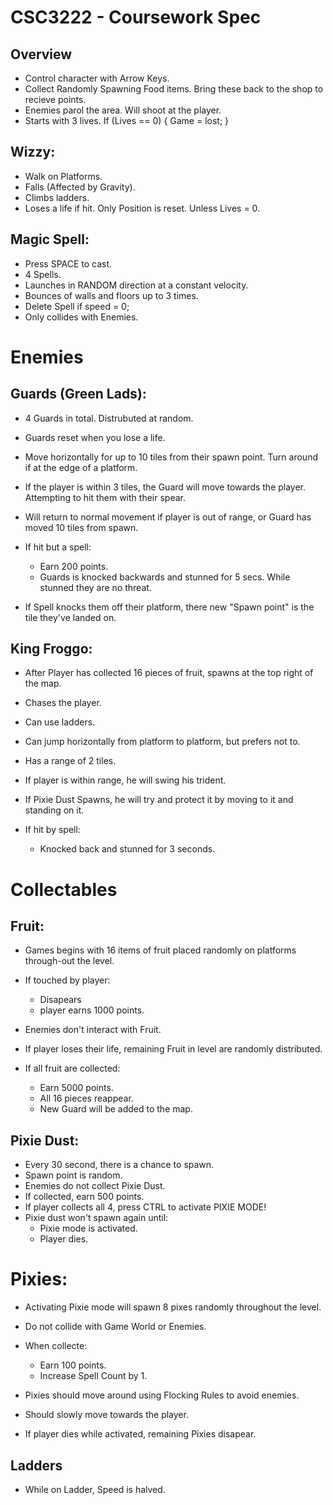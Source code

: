 # CSC3222 - Coursework Spec
## Overview
- Control character with Arrow Keys.
- Collect Randomly Spawning Food items. Bring these back to the shop to recieve points.
- Enemies parol the area. Will shoot at the player.
- Starts with 3 lives. If (Lives == 0) { Game = lost; }

## Wizzy:
- Walk on Platforms.
- Falls (Affected by Gravity).
- Climbs ladders.
- Loses a life if hit. Only Position is reset. Unless Lives = 0.

## Magic Spell:
- Press SPACE to cast.
- 4 Spells.
- Launches in RANDOM direction at a constant velocity. 
- Bounces of walls and floors up to 3 times.
- Delete Spell if speed = 0;
- Only collides with Enemies.

# Enemies
## Guards (Green Lads):
- 4 Guards in total. Distrubuted at random.
- Guards reset when you lose a life.
- Move horizontally for up to 10 tiles from their spawn point. Turn around if at the edge of a platform.
- If the player is within 3 tiles, the Guard will move towards the player. Attempting to hit them with their spear.
- Will return to normal movement if player is out of range, or Guard has moved 10 tiles from spawn.

- If hit but a spell:
    - Earn 200 points.
    - Guards is knocked backwards and stunned for 5 secs. While stunned they are no threat.

- If Spell knocks them off their platform, there new "Spawn point" is the tile they've landed on.


## King Froggo:
- After Player has collected 16 pieces of fruit, spawns at the top right of the map.
- Chases the player.
- Can use ladders.
- Can jump horizontally from platform to platform, but prefers not to.
- Has a range of 2 tiles.
- If player is within range, he will swing his trident.
- If Pixie Dust Spawns, he will try and protect it by moving to it and standing on it.

- If hit by spell:
    - Knocked back and stunned for 3 seconds.

# Collectables
## Fruit:
- Games begins with 16 items of fruit placed randomly on platforms through-out the level.

- If touched by player:
    - Disapears
    - player earns 1000 points.

- Enemies don't interact with Fruit.
- If player loses their life, remaining Fruit in level are randomly distributed. 
- If all fruit are collected:
    - Earn 5000 points.
    - All 16 pieces reappear.
    - New Guard will be added to the map.

## Pixie Dust:
- Every 30 second, there is a chance to spawn.
- Spawn point is random.
- Enemies do not collect Pixie Dust.
- If collected, earn 500 points.
- If player collects all 4, press CTRL to activate PIXIE MODE!
- Pixie dust won't spawn again until:
    - Pixie mode is activated.
    - Player dies.

# Pixies:
- Activating Pixie mode will spawn 8 pixes randomly throughout the level.
- Do not collide with Game World or Enemies.
- When collecte:
    - Earn 100 points.
    - Increase Spell Count by 1.

- Pixies should move around using Flocking Rules to avoid enemies.
- Should slowly move towards the player.
- If player dies while activated, remaining Pixies disapear.

## Ladders
- While on Ladder, Speed is halved.